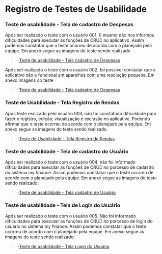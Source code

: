 # Registro de Testes de Usabilidade

### Teste de usabilidade - Tela de cadastro de Despesas

Após ser realizado o teste com o usuário 001, 0 mesmo não nos informou dificuldades para executar as funções de CRUD no aplicativo. Assim podemos constatar que o teste ocorreu de acordo com o planejado pela equipe. Em anexo segue as imagens do teste sendo realizado

>-[Teste de usabilidade - Tela cadastro de Despesas](https://youtu.be/D_CwAzOwSAY)

Após ser realizado o teste com o usuário 002, foi possivel constatar que o aplicativo não e funcional em aparelhos com uma resolução pequena. Em anexo imagens do teste 
>-[Teste de usabilidade - Tela cadastro de Despesas](https://youtu.be/elJS_ZOtB4s)

### Teste de Usabilidade - Tela Registro de Rendas

Após teste realizado pelo usuário 003, não foi constatado dificuldade para fazer o registro, edição, visualização e exclusão no aplicativo. Podendo afirmar que o teste ocorreu de acordo com o planejado pela equipe. Em anexo segue as imagens do teste sendo realizado.

>-[Teste de Usabilidade - Tela Registro de Rendas](https://youtu.be/eT2T3VqfVUU)

### Teste de usabilidade - Tela de cadastro do Usuário

Após ser realizado o teste com o usuário 004, não foi informado dificuldades para executar as funções de CRUD no porcesso de cadastro do sistema my finance. Assim podemos constatar que o teste ocorreu de acordo com o planejado pela equipe. Em anexo segue as imagens do teste sendo realizado:

>-[Teste de usabilidade - Tela cadastro de Usuário](https://youtube.com/shorts/7gTnpcBXfhw?feature=share)

### Teste de usabilidade - Tela de Login do Usuário 

Após ser realizado o teste com o usuário 005, Não foi informado dificuldades para executar as funções de CRUD no porcesso de login do usuário no sistema my finance. Assim podemos constatar que o teste ocorreu de acordo com o planejado pela equipe. Em anexo segue as imagens do teste sendo realizado:

>-[Teste de usabilidade - Tela Login do Usuário](https://youtube.com/shorts/OrMF0NzoYPg?feature=share)
